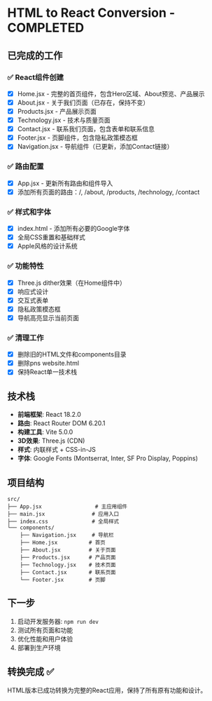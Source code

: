 # HTML to React Conversion - COMPLETED

## 已完成的工作

### ✅ React组件创建
- [x] Home.jsx - 完整的首页组件，包含Hero区域、About预览、产品展示
- [x] About.jsx - 关于我们页面（已存在，保持不变）
- [x] Products.jsx - 产品展示页面
- [x] Technology.jsx - 技术与质量页面
- [x] Contact.jsx - 联系我们页面，包含表单和联系信息
- [x] Footer.jsx - 页脚组件，包含隐私政策模态框
- [x] Navigation.jsx - 导航组件（已更新，添加Contact链接）

### ✅ 路由配置
- [x] App.jsx - 更新所有路由和组件导入
- [x] 添加所有页面的路由：/, /about, /products, /technology, /contact

### ✅ 样式和字体
- [x] index.html - 添加所有必要的Google字体
- [x] 全局CSS重置和基础样式
- [x] Apple风格的设计系统

### ✅ 功能特性
- [x] Three.js dither效果（在Home组件中）
- [x] 响应式设计
- [x] 交互式表单
- [x] 隐私政策模态框
- [x] 导航高亮显示当前页面

### ✅ 清理工作
- [x] 删除旧的HTML文件和components目录
- [x] 删除pns website.html
- [x] 保持React单一技术栈

## 技术栈
- **前端框架**: React 18.2.0
- **路由**: React Router DOM 6.20.1
- **构建工具**: Vite 5.0.0
- **3D效果**: Three.js (CDN)
- **样式**: 内联样式 + CSS-in-JS
- **字体**: Google Fonts (Montserrat, Inter, SF Pro Display, Poppins)

## 项目结构
```
src/
├── App.jsx                 # 主应用组件
├── main.jsx               # 应用入口
├── index.css              # 全局样式
└── components/
    ├── Navigation.jsx     # 导航栏
    ├── Home.jsx          # 首页
    ├── About.jsx         # 关于页面
    ├── Products.jsx      # 产品页面
    ├── Technology.jsx    # 技术页面
    ├── Contact.jsx       # 联系页面
    └── Footer.jsx        # 页脚
```

## 下一步
1. 启动开发服务器: `npm run dev`
2. 测试所有页面和功能
3. 优化性能和用户体验
4. 部署到生产环境

## 转换完成 ✅
HTML版本已成功转换为完整的React应用，保持了所有原有功能和设计。
